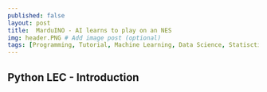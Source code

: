 ```yaml
---
published: false
layout: post
title:  MarduINO - AI learns to play on an NES
img: header.PNG # Add image post (optional)
tags: [Programming, Tutorial, Machine Learning, Data Science, Statisctics, Python] # add tag
---
```


## Python LEC - Introduction


